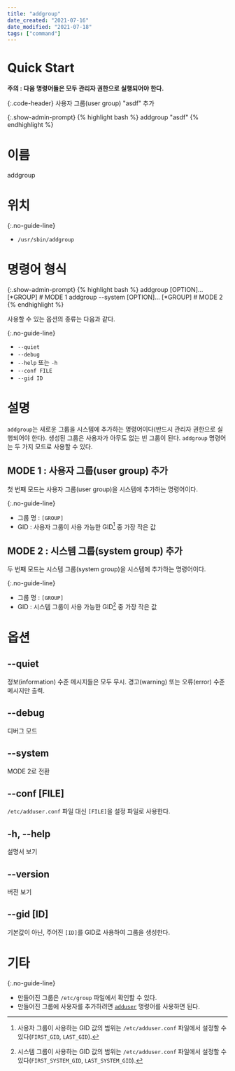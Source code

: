 ```yaml
---
title: "addgroup"
date_created: "2021-07-16"
date_modified: "2021-07-18"
tags: ["command"]
---
```


# Quick Start

**주의 : 다음 명령어들은 모두 관리자 권한으로 실행되어야 한다.**

{:.code-header}
사용자 그룹(user group) "asdf" 추가

{:.show-admin-prompt}
{% highlight bash %}
addgroup "asdf"
{% endhighlight %}

# 이름

addgroup

# 위치

{:.no-guide-line}
- `/usr/sbin/addgroup`

# 명령어 형식

{:.show-admin-prompt}
{% highlight bash %}
addgroup [OPTION]... [*GROUP] # MODE 1
addgroup --system [OPTION]... [*GROUP] # MODE 2
{% endhighlight %}

사용할 수 있는 옵션의 종류는 다음과 같다.

{:.no-guide-line}
- `--quiet`
- `--debug`
- `--help` 또는 `-h`
- `--conf FILE`
- `--gid ID`

# 설명

`addgroup`는 새로운 그룹을 시스템에 추가하는 명령어이다(반드시 관리자 권한으로 실행되어야 한다). 생성된 그룹은 사용자가 아무도 없는 빈 그룹이 된다. `addgroup` 명령어는 두 가지 모드로 사용할 수 있다.

## MODE 1 : 사용자 그룹(user group) 추가

첫 번째 모드는 사용자 그룹(user group)을 시스템에 추가하는 명령어이다.

{:.no-guide-line}
- 그룹 명 : `[GROUP]`
- GID : 사용자 그룹이 사용 가능한 GID[^1] 중 가장 작은 값

[^1]: 사용자 그룹이 사용하는 GID 값의 범위는 `/etc/adduser.conf` 파일에서 설정할 수 있다(`FIRST_GID`, `LAST_GID`).

## MODE 2 : 시스템 그룹(system group) 추가

두 번째 모드는 시스템 그룹(system group)을 시스템에 추가하는 명령어이다.

{:.no-guide-line}
- 그룹 명 : `[GROUP]`
- GID : 시스템 그룹이 사용 가능한 GID[^2] 중 가장 작은 값

[^2]: 시스템 그룹이 사용하는 GID 값의 범위는 `/etc/adduser.conf` 파일에서 설정할 수 있다(`FIRST_SYSTEM_GID`, `LAST_SYSTEM_GID`).

# 옵션

## --quiet

정보(information) 수준 메시지들은 모두 무시. 경고(warning) 또는 오류(error) 수준 메시지만 출력.

## --debug

디버그 모드

## --system

MODE 2로 전환

## --conf [FILE]

`/etc/adduser.conf` 파일 대신 `[FILE]`을 설정 파일로 사용한다.

## -h, --help

설명서 보기

## --version

버전 보기

## --gid [ID]

기본값이 아닌, 주어진 `[ID]`를 GID로 사용하여 그룹을 생성한다.

# 기타

{:.no-guide-line}
- 만들어진 그룹은 `/etc/group` 파일에서 확인할 수 있다.
- 만들어진 그룹에 사용자를 추가하려면 [`adduser`](/linux/adduser) 명령어를 사용하면 된다.
